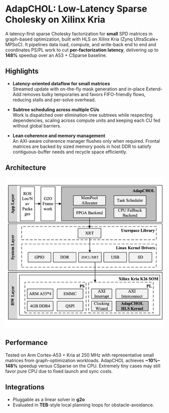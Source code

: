 # AdapCHOL: Low-Latency Sparse Cholesky on Xilinx Kria

A latency-first sparse Cholesky factorization for **small** SPD matrices in graph-based optimization, built with HLS on Xilinx Kria (Zynq UltraScale+ MPSoC). It pipelines data load, compute, and write-back end to end and coordinates PS/PL work to cut **per-factorization latency**, delivering up to **148%** speedup over an A53 + CSparse baseline.

## Highlights

- **Latency-oriented dataflow for small matrices**  
  Streamed update with on-the-fly mask generation and in-place Extend-Add removes bulky temporaries and favors FIFO-friendly flows, reducing stalls and per-solve overhead.

- **Subtree scheduling across multiple CUs**  
  Work is dispatched over elimination-tree subtrees while respecting dependencies, scaling across compute units and keeping each CU fed without global barriers.

- **Lean coherence and memory management**  
  An AXI-aware coherence manager flushes only when required. Frontal matrices are backed by sized memory pools in host DDR to satisfy contiguous-buffer needs and recycle space efficiently.

## Architecture
![Architecture](./imgs/design_hw_sw_eng.png)

## Performance

Tested on Arm Cortex-A53 + Kria at 250 MHz with representative small matrices from graph-optimization workloads. AdapCHOL achieves **~10%–148%** speedup versus CSparse on the CPU. Extremely tiny cases may still favor pure CPU due to fixed launch and sync costs.

## Integrations

- Pluggable as a linear solver in **g2o**
- Evaluated in **TEB**-style local planning loops for obstacle-avoidance.